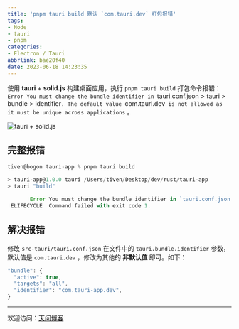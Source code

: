 ```yaml
---
title: 'pnpm tauri build 默认 `com.tauri.dev` 打包报错'
tags:
- Node
- tauri
- pnpm
categories:
- Electron / Tauri
abbrlink: bae20f40
date: 2023-06-18 14:23:35
---
```


使用 **tauri** + **solid.js** 构建桌面应用，执行 `pnpm tauri build` 打包命令报错：`Error You must change the bundle identifier in `tauri.conf.json > tauri > bundle > identifier`. The default value `com.tauri.dev` is not allowed as it must be unique across applications` 。

![tauri + solid.js](https://tiven.cn/static/img/img-tauri-01-TUfKEBG0KqkSHJO_8MRFQ.jpg)

[//]: # (<!-- more -->)

## 完整报错

```js
tiven@bogon tauri-app % pnpm tauri build              

> tauri-app@1.0.0 tauri /Users/tiven/Desktop/dev/rust/tauri-app
> tauri "build"

       Error You must change the bundle identifier in `tauri.conf.json > tauri > bundle > identifier`. The default value `com.tauri.dev` is not allowed as it must be unique across applications.
 ELIFECYCLE  Command failed with exit code 1.

```

## 解决报错

修改 `src-tauri/tauri.conf.json` 在文件中的 `tauri.bundle.identifier` 参数，默认值是 `com.tauri.dev` ，修改为其他的 **非默认值** 即可。如下：

```js
"bundle": {
  "active": true,
  "targets": "all",
  "identifier": "com.tauri-app.dev",
}
```

---

欢迎访问：[天问博客](https://tiven.cn/p/bae20f40/ "天问博客-专注于大前端技术")

